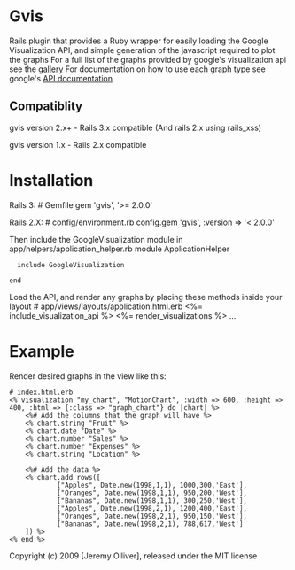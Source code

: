 Gvis
====

Rails plugin that provides a Ruby wrapper for easily loading the Google Visualization API, and simple generation of the javascript required to plot the graphs
For a full list of the graphs provided by google's visualization api see the [gallery](http://code.google.com/apis/visualization/documentation/gallery.html)
For documentation on how to use each graph type see google's [API documentation](http://code.google.com/apis/visualization/documentation/)

Compatiblity
------------

gvis version 2.x+ - Rails 3.x compatible (And rails 2.x using rails_xss)

gvis version 1.x - Rails 2.x compatible


Installation
============

Rails 3:
    # Gemfile
    gem 'gvis', '>= 2.0.0'

Rails 2.X:
    # config/environment.rb
    config.gem 'gvis', :version => '< 2.0.0'

Then include the GoogleVisualization module in app/helpers/application_helper.rb
    module ApplicationHelper

      include GoogleVisualization

    end

Load the API, and render any graphs by placing these methods inside your layout
    # app/views/layouts/application.html.erb
    <head>
    	<%= include_visualization_api %>
    	<%= render_visualizations %>
      ...
    </head>


Example
=======

Render desired graphs in the view like this:

    # index.html.erb
    <% visualization "my_chart", "MotionChart", :width => 600, :height => 400, :html => {:class => "graph_chart"} do |chart| %>
    	<%# Add the columns that the graph will have %>
    	<% chart.string "Fruit" %>
    	<% chart.date "Date" %>
    	<% chart.number "Sales" %>
    	<% chart.number "Expenses" %>
    	<% chart.string "Location" %>
  
    	<%# Add the data %>
    	<% chart.add_rows([
    			["Apples", Date.new(1998,1,1), 1000,300,'East'],
    			["Oranges", Date.new(1998,1,1), 950,200,'West'],
    			["Bananas", Date.new(1998,1,1), 300,250,'West'],
    			["Apples", Date.new(1998,2,1), 1200,400,'East'],
    			["Oranges", Date.new(1998,2,1), 950,150,'West'],
    			["Bananas", Date.new(1998,2,1), 788,617,'West']
    	]) %>
    <% end %>


Copyright (c) 2009 [Jeremy Olliver], released under the MIT license
